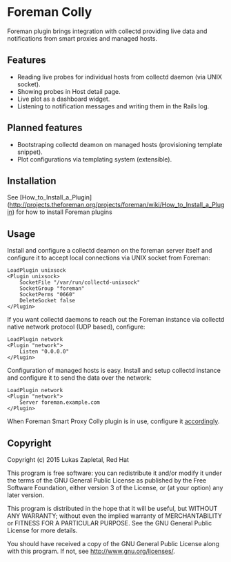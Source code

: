 # Foreman Colly

Foreman plugin brings integration with collectd providing live data and
notifications from smart proxies and managed hosts.

## Features

* Reading live probes for individual hosts from collectd daemon (via UNIX socket).
* Showing probes in Host detail page.
* Live plot as a dashboard widget.
* Listening to notification messages and writing them in the Rails log.

## Planned features

* Bootstraping collectd deamon on managed hosts (provisioning template snippet).
* Plot configurations via templating system (extensible).

## Installation

See
[How_to_Install_a_Plugin]
(http://projects.theforeman.org/projects/foreman/wiki/How_to_Install_a_Plugin)
for how to install Foreman plugins

## Usage

Install and configure a collectd deamon on the foreman server itself and
configure it to accept local connections via UNIX socket from Foreman:

    LoadPlugin unixsock
    <Plugin unixsock>
        SocketFile "/var/run/collectd-unixsock"
        SocketGroup "foreman"
        SocketPerms "0660"
        DeleteSocket false
    </Plugin>

If you want collectd daemons to reach out the Foreman instance via collectd
native network protocol (UDP based), configure:

    LoadPlugin network
    <Plugin "network">
        Listen "0.0.0.0"
    </Plugin>

Configuration of managed hosts is easy. Install and setup collectd instance
and configure it to send the data over the network:

    LoadPlugin network
    <Plugin "network">
        Server foreman.example.com
    </Plugin>

When Foreman Smart Proxy Colly plugin is in use, configure it
[accordingly](https://github.com/lzap/smart_proxy_colly).

## Copyright

Copyright (c) 2015 Lukas Zapletal, Red Hat

This program is free software: you can redistribute it and/or modify
it under the terms of the GNU General Public License as published by
the Free Software Foundation, either version 3 of the License, or
(at your option) any later version.

This program is distributed in the hope that it will be useful,
but WITHOUT ANY WARRANTY; without even the implied warranty of
MERCHANTABILITY or FITNESS FOR A PARTICULAR PURPOSE.  See the
GNU General Public License for more details.

You should have received a copy of the GNU General Public License
along with this program.  If not, see <http://www.gnu.org/licenses/>.

